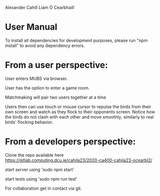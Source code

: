 

Alexander Cahill Liam Ó Cearbhaill

# User Manual


To install all dependencies for development purposes, please run "npm install" to avoid any dependency errors.

# From a user perspective:

User enters MUBS via browser.

User has the option to enter a game room.

Matchmaking will pair two users together at a time

Users then can use touch or mouse cursor to repulse the birds from their own
screen and watch as they flock to their opponents screen. Notice how the birds
do not clash with each other and move smoothly, similarly to real birds' flocking
behavior.

# From a developers perspective:

Clone the repo available here
https://gitlab.computing.dcu.ie/cahila23/2020-ca400-cahila23-ocearbl2/

start server using 'sudo npm start'

start tests using 'sudo npm run test'

For collaboration get in contact via git.
